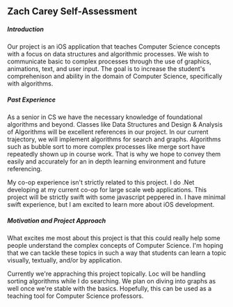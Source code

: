 ## Zach Carey Self-Assessment

##### Introduction
Our project is an iOS application that teaches Computer Science concepts with a focus on data structures
and algorithmic processes. We wish to communicate basic to complex processes through the use of
graphics, animations, text, and user input. The goal is to increase the student's comprehenison and ability
in the domain of Computer Science, specifically with algorithms.
##### Past Experience
As a senior in CS we have the necessary knowledge of foundational algorithms and beyond. Classes like Data
Structures and Design & Analysis of Algorithms will be excellent references in our project. In our current trajectory,
we will implement algorithms for search and graphs. Algorithms such as bubble sort to more complex processes like
merge sort have repeatedly shown up in course work. That is why we hope to convey them easily and accurately 
for an in depth learning environment and future referencing.

My co-op experience isn't strictly related to this project. I do .Net developing at my current co-op for large scale
web applications. This project will be strictly swift with some javascript peppered in. I have minimal swift
experience, but I am excited to learn more about iOS development.
##### Motivation and Project Approach
What excites me most about this project is that this could really help some people understand the
complex concepts of Computer Science. I'm hoping that we can tackle these topics in such a way that
students can learn a topic visually, textually, and/or by application.

Currently we're appraching this project topically. Loc will be handling sorting algorithms
while I do searching. We plan on diving into graphs as well once we're stable with the basics. Hopefully, this
can be used as a teaching tool for Computer Science professors.
